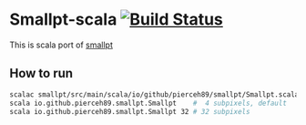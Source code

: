 # Smallpt-scala [![Build Status](https://travis-ci.org/pierceh89/smallpt-scala.svg?branch=master)](https://travis-ci.org/pierceh89/smallpt-scala)

This is scala port of [smallpt](http://www.kevinbeason.com/smallpt/)

## How to run
```bash
scalac smallpt/src/main/scala/io/github/pierceh89/smallpt/Smallpt.scala
scala io.github.pierceh89.smallpt.Smallpt    #  4 subpixels, default
scala io.github.pierceh89.smallpt.Smallpt 32 # 32 subpixels
```
